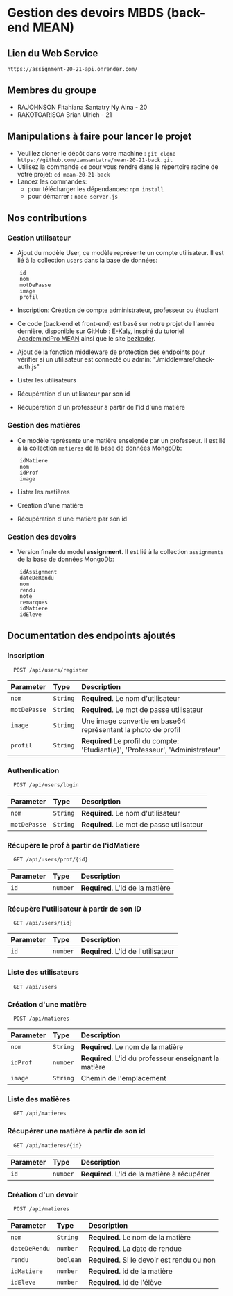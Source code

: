 # Gestion des devoirs MBDS (back-end MEAN)

## Lien du Web Service
`https://assignment-20-21-api.onrender.com/`

## Membres du groupe

- RAJOHNSON Fitahiana Santatry Ny Aina  - 20
- RAKOTOARISOA Brian Ulrich - 21

## Manipulations à faire pour lancer le projet

- Veuillez cloner le dépôt dans votre machine : `git clone https://github.com/iamsantatra/mean-20-21-back.git`
- Utilisez la commande `cd` pour vous rendre dans le répertoire racine de votre projet: `cd mean-20-21-back`
- Lancez les commandes:
  - pour télécharger les dépendances: `npm install` 
  - pour démarrer : `node server.js`

## Nos contributions

### Gestion utilisateur

- Ajout du modèle User, ce modèle représente un compte utilisateur. Il est lié à la collection `users` dans la base de données:
```
    id
    nom
    motDePasse
    image
    profil
```

- Inscription: Création de compte administrateur, professeur ou étudiant

- Ce code (back-end et front-end) est basé sur notre projet de l'année dernière, disponible sur GitHub : [E-Kaly](https://github.com/iamsantatra/m1p9mean-santatry-ny-aina), inspiré du tutoriel [AcademindPro MEAN](https://www.udemy.com/course/angular-2-and-nodejs-the-practical-guide/) ainsi que le site [bezkoder](https://www.bezkoder.com/).

- Ajout de la fonction middleware de protection des endpoints pour vérifier si un utilisateur est connecté  ou admin: "./middleware/check-auth.js"

- Lister les utilisateurs

- Récupération d'un utilisateur par son id 

- Récupération d'un professeur à partir de l'id d'une matière 

### Gestion des matières

- Ce modèle représente une matière enseignée par un professeur. Il est lié à la collection `matieres` de la base de données MongoDb:
```
    idMatiere
    nom
    idProf
    image
```
- Lister les matières

- Création d'une matière

- Récupération d'une matière par son id 

### Gestion des devoirs

- Version finale du model **assignment**. Il est lié à la collection `assignments` de la base de données MongoDb: 
```
    idAssignment
    dateDeRendu
    nom
    rendu
    note
    remarques
    idMatiere
    idEleve
```

## Documentation des endpoints ajoutés

### Inscription

```http
  POST /api/users/register
```
| Parameter   | Type     | Description                                                                     |
| :---------- |:---------|:--------------------------------------------------------------------------------|
| `nom`       | `String` | **Required**. Le nom d'utilisateur                                              |
| `motDePasse`| `String` | **Required**. Le mot de passe utilisateur                                       | 
| `image`     | `String` | Une image convertie en base64 représentant la photo de profil                   |
| `profil`    | `String` | **Required** Le profil du compte: 'Etudiant(e)', 'Professeur', 'Administrateur' |


### Authenfication

```http
  POST /api/users/login
```
| Parameter   | Type     | Description                               |
| :---------- |:---------|:------------------------------------------|
| `nom`       | `String` | **Required**. Le nom d'utilisateur        |
| `motDePasse`| `String` | **Required**. Le mot de passe utilisateur |

### Récupère le prof à partir de l'idMatiere

```http
  GET /api/users/prof/{id}
```
| Parameter   | Type     | Description                                  |
| :---------- |:---------|:---------------------------------------------|
| `id`        | `number` | **Required**. L'id de la matière             |

### Récupère l'utilisateur à partir de son ID

```http
  GET /api/users/{id}
```
| Parameter   | Type     | Description                                  |
| :---------- |:---------|:---------------------------------------------|
| `id`        | `number` | **Required**. L'id de l'utilisateur          |

### Liste des utilisateurs

```http
  GET /api/users
```

### Création d'une matière

```http
  POST /api/matieres
```
| Parameter   | Type     | Description                                           |
| :---------- |:---------|:------------------------------------------------------|
| `nom`       | `String` | **Required**. Le nom de la matière                    |
| `idProf`    | `number` | **Required**. L'id du professeur enseignant la matière|
| `image`     | `String` | Chemin de l'emplacement  |

### Liste des matières

```http
  GET /api/matieres
```

### Récupérer une matière à partir de son id

```http
  GET /api/matieres/{id}
```
| Parameter   | Type     | Description                                  |
| :---------- |:---------|:---------------------------------------------|
| `id`        | `number` | **Required**. L'id de la matière à récupérer |


### Création d'un devoir

```http
  POST /api/matieres
```
| Parameter   | Type     | Description                                           |
| :---------- |:---------|:------------------------------------------------------|
| `nom`       | `String` | **Required**. Le nom de la matière                    |
| `dateDeRendu`    | `number` | **Required**. La date de rendue|
| `rendu`     | `boolean` | **Required**. Si le devoir est rendu ou non |
| `idMatiere`     | `number` | **Required**. id de la matière |
| `idEleve`     | `number` | **Required**. id de l'élève |
